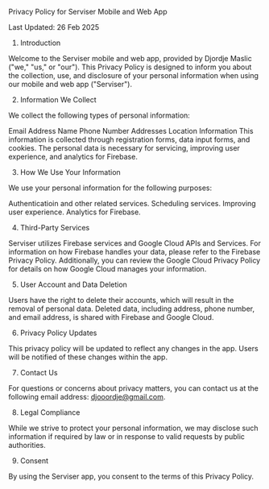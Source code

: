 Privacy Policy for Serviser Mobile and Web App

Last Updated: 26 Feb 2025

1. Introduction

Welcome to the Serviser mobile and web app, provided by Djordje Maslic ("we," "us," or "our"). This Privacy Policy is designed to inform you about the collection, use, and disclosure of your personal information when using our mobile and web app ("Serviser").

2. Information We Collect

We collect the following types of personal information:

Email Address
Name
Phone Number
Addresses
Location Information
This information is collected through registration forms, data input forms, and cookies. The personal data is necessary for servicing, improving user experience, and analytics for Firebase.

3. How We Use Your Information

We use your personal information for the following purposes:

Authenticatioin and other related services.
Scheduling services.
Improving user experience.
Analytics for Firebase.

4. Third-Party Services

Serviser utilizes Firebase services and Google Cloud APIs and Services. For information on how Firebase handles your data, please refer to the Firebase Privacy Policy. Additionally, you can review the Google Cloud Privacy Policy for details on how Google Cloud manages your information.

5. User Account and Data Deletion

Users have the right to delete their accounts, which will result in the removal of personal data. Deleted data, including address, phone number, and email address, is shared with Firebase and Google Cloud.

6. Privacy Policy Updates

This privacy policy will be updated to reflect any changes in the app. Users will be notified of these changes within the app.

7. Contact Us

For questions or concerns about privacy matters, you can contact us at the following email address: djooordje@gmail.com.

8. Legal Compliance

While we strive to protect your personal information, we may disclose such information if required by law or in response to valid requests by public authorities.

9. Consent

By using the Serviser app, you consent to the terms of this Privacy Policy.

